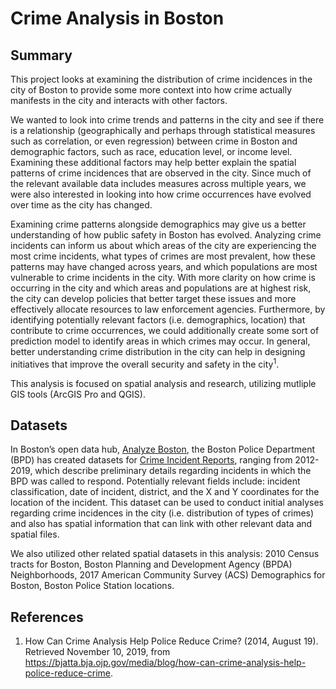 # Crime Analysis in Boston

## Summary
This project looks at examining the distribution of crime incidences in the city of Boston to provide some more context into how crime actually manifests in the city and interacts with other factors. 

We wanted to look into crime trends and patterns in the city and see if there is a relationship (geographically and perhaps through statistical measures such as correlation, or even regression) between crime in Boston and demographic factors, such as race, education level, or income level. Examining these additional factors may help better explain the spatial patterns of crime incidences that are observed in the city. Since much of the relevant available data includes measures across multiple years, we were also interested in looking into how crime occurrences have evolved over time as the city has changed. 

Examining crime patterns alongside demographics may give us a better understanding of how public safety in Boston has evolved. Analyzing crime incidents can inform us about which areas of the city are experiencing the most crime incidents, what types of crimes are most prevalent, how these patterns may have changed across years, and which populations are most vulnerable to crime incidents in the city. With more clarity on how crime is occurring in the city and which areas and populations are at highest risk, the city can develop policies that better target these issues and more effectively allocate resources to law enforcement agencies. Furthermore, by identifying potentially relevant factors (i.e. demographics, location) that contribute to crime occurrences, we could additionally create some sort of prediction model to identify areas in which crimes may occur. In general, better understanding crime distribution in the city can help in designing initiatives that improve the overall security and safety in the city<sup>1</sup>. 

This analysis is focused on spatial analysis and research, utilizing mutliple GIS tools (ArcGIS Pro and QGIS). 

## Datasets
In Boston’s open data hub, [Analyze Boston](https://data.boston.gov/), the Boston Police Department (BPD) has created datasets for [Crime Incident Reports](https://data.boston.gov/dataset/crime-incident-reports-august-2015-to-date-source-new-system), ranging from 2012-2019, which describe preliminary details regarding incidents in which the BPD was called to respond. Potentially relevant fields include: incident classification, date of incident, district, and the X and Y coordinates for the location of the incident.  This dataset can be used to conduct initial analyses regarding crime incidences in the city (i.e. distribution of types of crimes) and also has spatial information that can link with other relevant data and spatial files. 

We also utilized other related spatial datasets in this analysis: 2010 Census tracts for Boston, Boston Planning and Development Agency (BPDA) Neighborhoods, 2017 American Community Survey (ACS) Demographics for Boston, Boston Police Station locations. 

## References
1. How Can Crime Analysis Help Police Reduce Crime? (2014, August 19). Retrieved November 10, 2019, from https://bjatta.bja.ojp.gov/media/blog/how-can-crime-analysis-help-police-reduce-crime.
